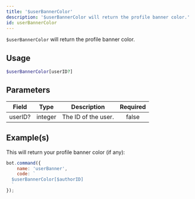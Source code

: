 ```yaml
---
title: '$userBannerColor'
description: '$userBannerColor will return the profile banner color.'
id: userBannerColor
---
```


`$userBannerColor` will return the profile banner color.

## Usage

```php
$userBannerColor[userID?]
```

## Parameters

| Field   | Type    | Description         | Required |
| ------- | ------- | ------------------- |:--------:|
| userID? | integer | The ID of the user. |  false   |

## Example(s)

This will return your profile banner color (if any):

```javascript
bot.command({
    name: 'userBanner',
    code: `
  $userBannerColor[$authorID]
  `
});
```
